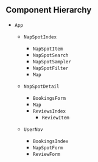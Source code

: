 ## Component Hierarchy

* `App`
  * `NapSpotIndex`
    * `NapSpotItem`
    * `NapSpotSearch`
    * `NapSpotSampler`
    * `NapSpotFilter`
    * `Map`

  * `NapSpotDetail`
    * `BookingsForm`
    * `Map`
    * `ReviewsIndex`
      * `ReviewItem`

  * `UserNav`
    * `BookingsIndex`
    * `NapSpotForm`
    * `ReviewForm`
